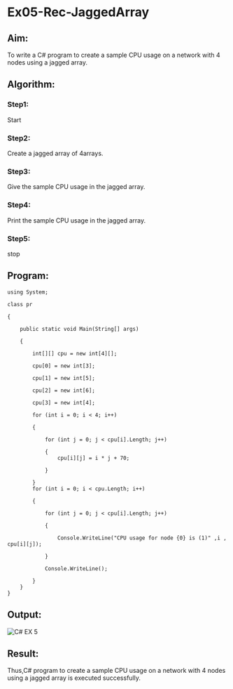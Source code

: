 # Ex05-Rec-JaggedArray
## Aim:
To write a C# program to create a sample CPU usage on a network with 4 nodes using a jagged array.
## Algorithm:

### Step1:
Start

### Step2:
Create a jagged array of 4arrays.

### Step3:
Give the sample CPU usage in the jagged array.

### Step4:
Print the sample CPU usage in the jagged array.

### Step5:
stop

## Program:
```
using System;

class pr

{

    public static void Main(String[] args)

    {

        int[][] cpu = new int[4][];

        cpu[0] = new int[3];

        cpu[1] = new int[5];

        cpu[2] = new int[6];

        cpu[3] = new int[4];

        for (int i = 0; i < 4; i++)

        {

            for (int j = 0; j < cpu[i].Length; j++)

            {
                cpu[i][j] = i * j + 70;

            }

        }
        for (int i = 0; i < cpu.Length; i++)

        {

            for (int j = 0; j < cpu[i].Length; j++)

            {

                Console.WriteLine("CPU usage for node {0} is (1)" ,i , cpu[i][j]);

            }

            Console.WriteLine();

        }
    }
}

```

## Output:
![C# EX 5](https://user-images.githubusercontent.com/94165415/230872827-efd16491-a1c7-4c85-9467-074c9bca761c.png)

## Result:
Thus,C# program to create a sample CPU usage on a network with 4 nodes using a jagged array is executed successfully.
